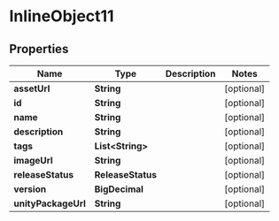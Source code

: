 

# InlineObject11


## Properties

Name | Type | Description | Notes
------------ | ------------- | ------------- | -------------
**assetUrl** | **String** |  |  [optional]
**id** | **String** |  |  [optional]
**name** | **String** |  |  [optional]
**description** | **String** |  |  [optional]
**tags** | **List&lt;String&gt;** |  |  [optional]
**imageUrl** | **String** |  |  [optional]
**releaseStatus** | **ReleaseStatus** |  |  [optional]
**version** | **BigDecimal** |  |  [optional]
**unityPackageUrl** | **String** |  |  [optional]



